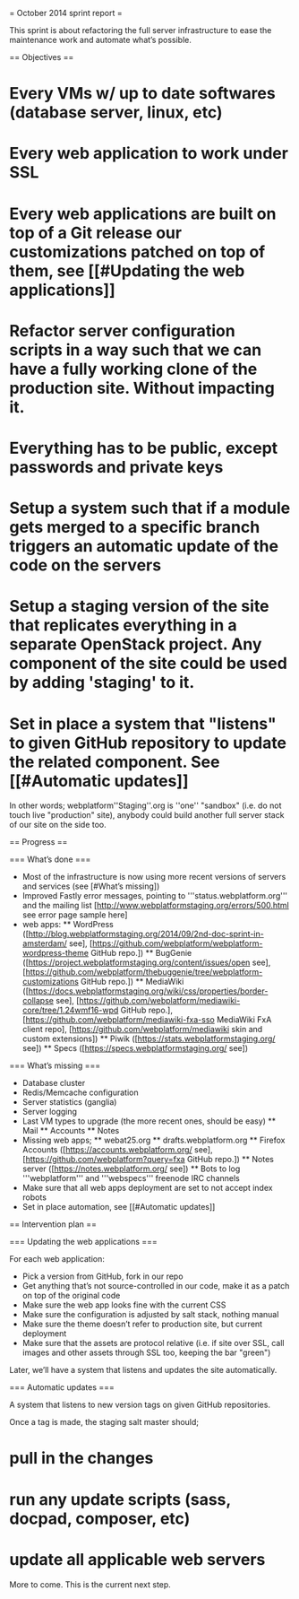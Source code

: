 = October 2014 sprint report =

This sprint is about refactoring the full server infrastructure to ease the maintenance work and automate what’s possible.

== Objectives ==

# Every VMs w/ up to date softwares (database server, linux, etc)
# Every web application to work under SSL
# Every web applications are built on top of a Git release our customizations patched on top of them, see [[#Updating the web applications]]
# Refactor server configuration scripts in a way such that we can have a fully working clone of the production site. Without impacting it. 
# Everything has to be public, except passwords and private keys
# Setup a system such that if a module gets merged to a specific branch triggers an automatic update of the code on the servers
# Setup a staging version of the site that replicates everything in a separate OpenStack project. Any component of the site could be used by adding 'staging' to it.
# Set in place a system that "listens" to given GitHub repository to update the related component. See [[#Automatic updates]]

In other words; webplatform''Staging''.org is ''one'' "sandbox" (i.e. do not touch live "production" site), anybody could build another full server stack of our site on the side too. 

== Progress ==

=== What’s done ===

* Most of the infrastructure is now using more recent versions of servers and services (see [#What’s missing])
* Improved Fastly error messages, pointing to '''status.webplatform.org''' and the mailing list [http://www.webplatformstaging.org/errors/500.html see error page sample here]
* web apps:
** WordPress ([http://blog.webplatformstaging.org/2014/09/2nd-doc-sprint-in-amsterdam/ see], [https://github.com/webplatform/webplatform-wordpress-theme GitHub repo.])
** BugGenie ([https://project.webplatformstaging.org/content/issues/open see], [https://github.com/webplatform/thebuggenie/tree/webplatform-customizations GitHub repo.])
** MediaWiki ([https://docs.webplatformstaging.org/wiki/css/properties/border-collapse see], [https://github.com/webplatform/mediawiki-core/tree/1.24wmf16-wpd GitHub repo.], [https://github.com/webplatform/mediawiki-fxa-sso MediaWiki FxA client repo], [https://github.com/webplatform/mediawiki skin and custom extensions])
** Piwik ([https://stats.webplatformstaging.org/ see])
** Specs ([https://specs.webplatformstaging.org/ see])


=== What’s missing ===

* Database cluster
* Redis/Memcache configuration
* Server statistics (ganglia)
* Server logging
* Last VM types to upgrade (the more recent ones, should be easy)
** Mail
** Accounts
** Notes
* Missing web apps;
** webat25.org
** drafts.webplatform.org
** Firefox Accounts ([https://accounts.webplatform.org/ see], [https://github.com/webplatform?query=fxa GitHub repo.])
** Notes server ([https://notes.webplatform.org/ see])
** Bots to log '''webplatform''' and '''webspecs''' freenode IRC channels
* Make sure that all web apps deployment are set to not accept index robots
* Set in place automation, see [[#Automatic updates]]


== Intervention plan ==

=== Updating the web applications ===

For each web application:

* Pick a version from GitHub, fork in our repo
* Get anything that’s not source-controlled in our code, make it as a patch on top of the original code
* Make sure the web app looks fine with the current CSS
* Make sure the configuration is adjusted by salt stack, nothing manual
* Make sure the theme doesn’t refer to production site, but current deployment
* Make sure that the assets are protocol relative (i.e. if site over SSL, call images and other assets through SSL too, keeping the bar "green")

Later, we’ll have a system that listens and updates the site automatically.

=== Automatic updates ===

A system that listens to new version tags on given GitHub repositories.

Once a tag is made, the staging salt master should;

# pull in the changes
# run any update scripts (sass, docpad, composer, etc)
# update all applicable web servers

More to come. This is the current next step.
